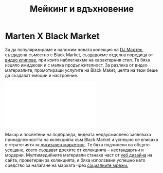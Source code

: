 ﻿---
layout: post
order: 9
rel: /about/blackmarket/multimedia
service: /services/multimedia
project: /portfolio/blackmarket
header: compact
display: summary cover
title: Мейкинг и вдъхновение
description: За да популяризираме и наложим новата колекция на DJ Мартен, създадохме отделна поредица от видео материали, при които наблегнахме на характерен стил.
summary: За да популяризираме и наложим новата колекция на DJ Мартен, създадохме отделна поредица от видео материали, при които наблегнахме на характерен стил. Те бяха изцяло имиджови и с малка продължителност. За разлика от видео материалите, промотиращи услугите на BlackMaket, целта на тези беше да създават емоции и настроение.
image: /business/blackmarket/marten-video.jpg
ref:
  - video: http://www.youtube.com/embed/6V-mJV0CXzM
    title: Marten X Black Market Реализация
    description: 'Marten X Black Market е привнесения уличен авангард в класическия мъжки силует, с който ще си разпознаваем и в кафето сутрин, и в клубът нощем.'
    url: http://www.youtube.com/watch?v=6V-mJV0CXzM
  - video: http://www.youtube.com/embed/3sO4V-oOUHo
    title: Marten X Black Market Колекция
    description: 'Колекцията включва 6 ежедневни базови дрехи, които всеки мъж трябва да вижда в гардероба си: риза, сако, ти-шърт, блуза с дълъг ръкав, суитшърт, бомбър.'
    url: http://www.youtube.com/watch?v=3sO4V-oOUHo
featured: true
featuredOrder: 16
---
# Marten X Black Market
За да популяризираме и наложим новата колекция на [DJ Мартен](http://marten.blackmarket.bg/), създадена съместно с Black Market, създадохме отделна поредица от [видео клипове](./../../маркетинг/мултимедия.html), при които наблегнахме на характерния стил. Те бяха изцяло имиджови и с малка продължителност. За разлика от видео материалите, промотиращи услугите на Black Maket, целта на тези беше да създават емоции и настроение.

<iframe  data-aspect="0.5625" src="//www.youtube.com/embed/yBc3RU8529Q?rel=0" frameborder="0" allowfullscreen></iframe>

Макар и посветени на подбранда, видеата недвусмислено заявяваха принадлежността на колекцията към Black Market и успешно се вписаха в стратегиятя за [дигитален маркетинг](./../../маркетинг/дигитална-маркетинг-стратегия.html). Те бяха подчинени на общото усещане, което създават дрехите от колекцията – нестандартни и модерни. Мултимедийните материали станаха част от [уеб дизайна](./../../маркетинг/уеб-дизайн.html) на сайта, прокетиран за колекцията, и бяха използвани успешно като средство за налагане на марката чрез [социалните мрежи.](./../../маркетинг/социални-мрежи.html)
